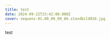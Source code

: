 ```yaml
---
title: test
date: 2024-09-22T23:42:00.000Z
cover: sequenz-01.00_00_09_06.standbild010.jpg
---
```

test
